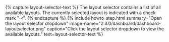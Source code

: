 {% capture layout-selector-text %}
The layout selector contains a list of all available layouts. The currently selected layout is indicated with a check mark "✓".
{% endcapture %}
{% include howto_step.html
summary="Open the layout selector dropdown"
image-name="2.3.0/dashboard/dashboard-layoutselector.png"
caption="Click the layout selector dropdown to view the available layouts."
text=layout-selector-text
%}
